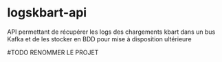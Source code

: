 # logskbart-api
API permettant de récupérer les logs des chargements kbart dans un bus Kafka et de les stocker en BDD pour mise à disposition ultérieure

#TODO RENOMMER LE PROJET
